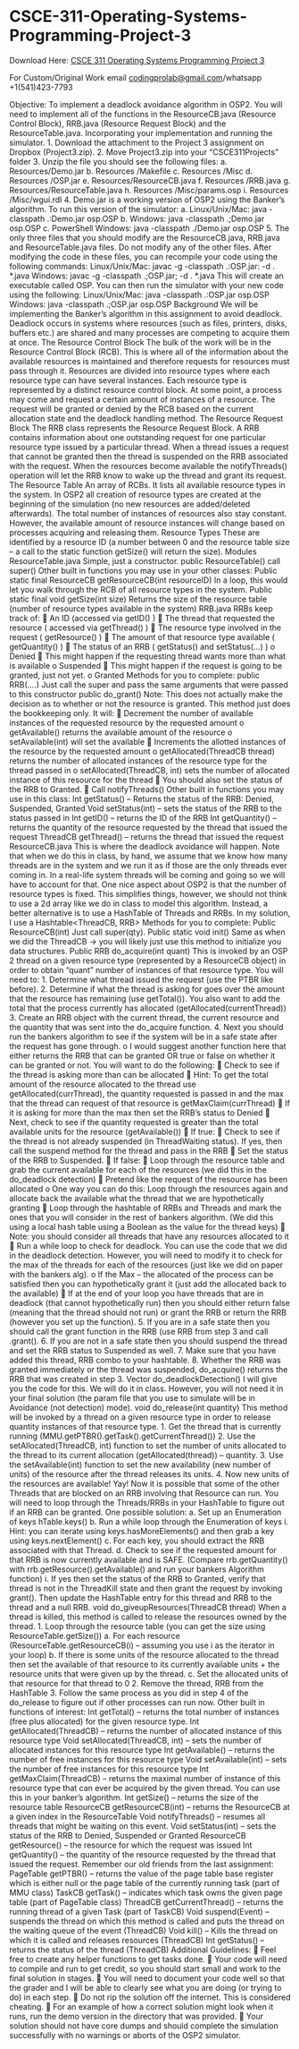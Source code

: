 # CSCE-311-Operating-Systems-Programming-Project-3

Download Here: [CSCE 311 Operating Systems Programming Project 3](https://codingherolab.com/product/csce-311-operating-systems-programming-project-3/)

For Custom/Original Work email codingprolab@gmail.com/whatsapp +1(541)423-7793

Objective: To implement a deadlock avoidance algorithm in OSP2. You will need to implement all of the functions in the ResourceCB.java (Resource Control Block), RRB.java (Resource Request Block) and the ResourceTable.java. Incorporating your implementation and running the simulator. 1. Download the attachment to the Project 3 assignment on Dropbox (Project3.zip). 2. Move Project3.zip into your “CSCE311Projects” folder 3. Unzip the file you should see the following files: a. Resources/Demo.jar b. Resources /Makefile c. Resources /Misc d. Resources /OSP.jar e. Resources/ResourceCB.java f. Resources /RRB.java g. Resources/ResourceTable.java h. Resources /Misc/params.osp i. Resources /Misc/wgui.rdl 4. Demo.jar is a working version of OSP2 using the Banker’s algorithm. To run this version of the simulator: a. Linux/Unix/Mac: java -classpath .:Demo.jar osp.OSP b. Windows: java -classpath .;Demo.jar osp.OSP c. PowerShell Windows: java -classpath ./Demo.jar osp.OSP 5. The only three files that you should modify are the ResourceCB.java, RRB.java and ResourceTable.java files. Do not modify any of the other files. After modifying the code in these files, you can recompile your code using the following commands: Linux/Unix/Mac: javac -g -classpath .:OSP.jar: -d . *.java Windows: javac -g -classpath .;OSP.jar; -d . *.java This will create an executable called OSP. You can then run the simulator with your new code using the following: Linux/Unix/Mac: java -classpath .:OSP.jar osp.OSP Windows: java -classpath .;OSP.jar osp.OSP Background We will be implementing the Banker’s algorithm in this assignment to avoid deadlock. Deadlock occurs in systems where resources (such as files, printers, disks, buffers etc.) are shared and many processes are competing to acquire them at once. The Resource Control Block The bulk of the work will be in the Resource Control Block (RCB). This is where all of the information about the available resources is maintained and therefore requests for resources must pass through it. Resources are divided into resource types where each resource type can have several instances. Each resource type is represented by a distinct resource control block. At some point, a process may come and request a certain amount of instances of a resource. The request will be granted or denied by the RCB based on the current allocation state and the deadlock handling method. The Resource Request Block The RRB class represents the Resource Request Block. A RRB contains information about one outstanding request for one particular resource type issued by a particular thread. When a thread issues a request that cannot be granted then the thread is suspended on the RRB associated with the request. When the resources become available the notifyThreads() operation will let the RRB know to wake up the thread and grant its request. The Resource Table An array of RCBs. It lists all available resource types in the system. In OSP2 all creation of resource types are created at the beginning of the simulation (no new resources are added/deleted afterwards). The total number of instances of resources also stay constant. However, the available amount of resource instances will change based on processes acquiring and releasing them. Resource Types These are identified by a resource ID (a number between 0 and the resource table size – a call to the static function getSize() will return the size). Modules ResourceTable.java Simple, just a constructor. public ResourceTable() call super() Other built in functions you may use in your other classes: Public static final ResourceCB getResourceCB(int resourceID) In a loop, this would let you walk through the RCB of all resource types in the system. Public static final void getSize(int size) Returns the size of the resource table (number of resource types available in the system) RRB.java RRBs keep track of:  An ID (accessed via getID() )  The thread that requested the resource ( accessed via getThread() )  The resource type involved in the request ( getResource() )  The amount of that resource type available ( getQuantity() )  The status of an RRB ( getStatus() and setStatus(…) ) o Denied  This might happen if the requesting thread wants more than what is available o Suspended  This might happen if the request is going to be granted, just not yet. o Granted Methods for you to complete: public RRB(….) Just call the super and pass the same arguments that were passed to this constructor public do_grant() Note: This does not actually make the decision as to whether or not the resource is granted. This method just does the bookkeeping only. It will:  Decrement the number of available instances of the requested resource by the requested amount o getAvailable() returns the available amount of the resource o setAvailable(int) will set the available  Increments the allotted instances of the resource by the requested amount o getAllocated(ThreadCB thread) returns the number of allocated instances of the resource type for the thread passed in o setAllocated(ThreadCB, int) sets the number of allocated instance of this resource for the thread  You should also set the status of the RRB to Granted.  Call notifyThreads() Other built in functions you may use in this class: Int getStatus() – Returns the status of the RRB: Denied, Suspended, Granted Void setStatus(int) – sets the status of the RRB to the status passed in Int getID() – returns the ID of the RRB Int getQuantity() – returns the quantity of the resource requested by the thread that issued the request ThreadCB getThread() – returns the thread that issued the request ResourceCB.java This is where the deadlock avoidance will happen. Note that when we do this in class, by hand, we assume that we know how many threads are in the system and we run it as if those are the only threads ever coming in. In a real-life system threads will be coming and going so we will have to account for that. One nice aspect about OSP2 is that the number of resource types is fixed. This simplifies things, however, we should not think to use a 2d array like we do in class to model this algorithm. Instead, a better alternative is to use a HashTable of Threads and RRBs. In my solution, I use a Hashtable<ThreadCB, RRB> Methods for you to complete: Public ResourceCB(int) Just call super(qty). Public static void init() Same as when we did the ThreadCB -> you will likely just use this method to initialize you data structures. Public RRB do_acquire(int quant) This is invoked by an OSP 2 thread on a given resource type (represented by a ResourceCB object) in order to obtain “quant” number of instances of that resource type. You will need to: 1. Determine what thread issued the request (use the PTBR like before). 2. Determine if what the thread is asking for goes over the amount that the resource has remaining (use getTotal()). You also want to add the total that the process currently has allocated (getAllocated(currentThread)) 3. Create an RRB object with the current thread, the current resource and the quantity that was sent into the do_acquire function. 4. Next you should run the bankers algorithm to see if the system will be in a safe state after the request has gone through. o I would suggest another function here that either returns the RRB that can be granted OR true or false on whether it can be granted or not. You will want to do the following:  Check to see if the thread is asking more than can be allocated  Hint: To get the total amount of the resource allocated to the thread use getAllocated(currThread), the quantity requested is passed in and the max that the thread can request of that resource is getMaxClaim(currThread)  If it is asking for more than the max then set the RRB’s status to Denied  Next, check to see if the quantity requested is greater than the total available units for the resource (getAvailable())  If true:  Check to see if the thread is not already suspended (in ThreadWaiting status). If yes, then call the suspend method for the thread and pass in the RRB  Set the status of the RRB to Suspended.  If false:  Loop through the resource table and grab the current available for each of the resources (we did this in the do_deadlock detection)  Pretend like the request of the resource has been allocated o One way you can do this: Loop through the resources again and allocate back the available what the thread that we are hypothetically granting  Loop through the hashtable of RRBs and Threads and mark the ones that you will consider in the rest of bankers algorithm. (We did this using a local hash table using a Boolean as the value for the thread keys)  Note: you should consider all threads that have any resources allocated to it  Run a while loop to check for deadlock. You can use the code that we did in the deadlock detection. However, you will need to modify it to check for the max of the threads for each of the resources (just like we did on paper with the bankers alg). o If the Max – the allocated of the process can be satisfied then you can hypothetically grant it (just add the allocated back to the available)  If at the end of your loop you have threads that are in deadlock (that cannot hypothetically run) then you should either return false (meaning that the thread should not run) or grant the RRB or return the RRB (however you set up the function). 5. If you are in a safe state then you should call the grant function in the RRB (use RRB from step 3 and call .grant(). 6. If you are not in a safe state then you should suspend the thread and set the RRB status to Suspended as well. 7. Make sure that you have added this thread, RRB combo to your hashtable. 8. Whether the RRB was granted immediately or the thread was suspended, do_acquire() returns the RRB that was created in step 3. Vector do_deadlockDetection() I will give you the code for this. We will do it in class. However, you will not need it in your final solution (the param file that you use to simulate will be in Avoidance (not detection) mode). void do_release(int quantity) This method will be invoked by a thread on a given resource type in order to release quantity instances of that resource type. 1. Get the thread that is currently running (MMU.getPTBR().getTask().getCurrentThread()) 2. Use the setAllocated(ThreadCB, int) function to set the number of units allocated to the thread to its current allocation (getAllocated(thread)) – quantity. 3. Use the setAvailable(int) function to set the new availability (new number of units) of the resource after the thread releases its units. 4. Now new units of the resources are available! Yay! Now it is possible that some of the other Threads that are blocked on an RRB involving that Resource can run. You will need to loop through the Threads/RRBs in your HashTable to figure out if an RRB can be granted. One possible solution: a. Set up an Enumeration of keys hTable.keys() b. Run a while loop through the Enumeration of keys i. Hint: you can iterate using keys.hasMoreElements() and then grab a key using keys.nextElement() c. For each key, you should extract the RRB associated with that Thread. d. Check to see if the requested amount for that RRB is now currently available and is SAFE. (Compare rrb.getQuantity() with rrb.getResource().getAvailable() and run your bankers Algorithm function) i. If yes then set the status of the RRB to Granted, verify that thread is not in the ThreadKill state and then grant the request by invoking grant(). Then update the HashTable entry for this thread and RRB to the thread and a null RRB. void do_giveupResources(ThreadCB thread) When a thread is killed, this method is called to release the resources owned by the thread. 1. Loop through the resource table (you can get the size using ResourceTable.getSize()) a. For each resource (ResourceTable.getResourceCB(i) – assuming you use i as the iterator in your loop) b. If there is some units of the resource allocated to the thread then set the available of that resource to its currently available units + the resource units that were given up by the thread. c. Set the allocated units of that resource for that thread to 0 2. Remove the thread, RRB from the HashTable 3. Follow the same process as you did in step 4 of the do_release to figure out if other processes can run now. Other built in functions of interest: Int getTotal() – returns the total number of instances (free plus allocated) for the given resource type. Int getAllocated(ThreadCB) – returns the number of allocated instance of this resource type Void setAllocated(ThreadCB, int) – sets the number of allocated instances for this resource type Int getAvailable() – returns the number of free instances for this resource type Void setAvailable(int) – sets the number of free instances for this resource type Int getMaxClaim(ThreadCB) – returns the maximal number of instance of this resource type that can ever be acquired by the given thread. You can use this in your banker’s algorithm. Int getSize() – returns the size of the resource table ResourceCB getResourceCB(int) – returns the ResourceCB at a given index in the ResourceTable Void notifyThreads() – resumes all threads that might be waiting on this event. Void setStatus(int) – sets the status of the RRB to Denied, Suspended or Granted ResourceCB getResource() – the resource for which the request was issued Int getQuantity() – the quantity of the resource requested by the thread that issued the request. Remember our old friends from the last assignment: PageTable getPTBR() – returns the value of the page table base register which is either null or the page table of the currently running task (part of MMU class) TaskCB getTask() – indicates which task owns the given page table (part of PageTable class) ThreadCB getCurrentThread() – returns the running thread of a given Task (part of TaskCB) Void suspend(Event) – suspends the thread on which this method is called and puts the thread on the waiting queue of the event (ThreadCB) Void kill() – Kills the thread on which it is called and releases resources (ThreadCB) Int getStatus() – returns the status of the thread (ThreadCB) Additional Guidelines:  Feel free to create any helper functions to get tasks done.  Your code will need to compile and run to get credit, so you should start small and work to the final solution in stages.  You will need to document your code well so that the grader and I will be able to clearly see what you are doing (or trying to do) in each step.  Do not rip the solution off the internet. This is considered cheating.  For an example of how a correct solution might look when it runs, run the demo version in the directory that was provided.  Your solution should not have core dumps and should complete the simulation successfully with no warnings or aborts of the OSP2 simulator.
